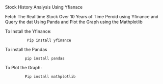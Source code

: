 Stock History Analysis Using Yfianace


Fetch The Real time Stock Over 10 Years of Time Peroid using Yfinance and Query the dat Using Panda and Plot the Graph using the Mathplotlib


To Install the Yfinance:

              Pip install yfinance

To install the Pandas

             pip install pandas

             
To Plot the Graph:


             Pip install mathplotlib
